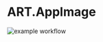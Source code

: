 # ART.AppImage

![example workflow](https://github.com/nx-appbuild-hub/ART.AppImage//actions/workflows/makefile.yml/badge.svg)
